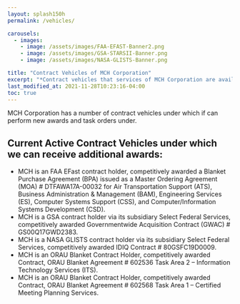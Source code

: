 ```yaml
---
layout: splash150h
permalink: /vehicles/

carousels:
  - images: 
    - image: /assets/images/FAA-EFAST-Banner2.png
    - image: /assets/images/GSA-STARSII-Banner.png  
    - image: /assets/images/NASA-GLISTS-Banner.png 

title: "Contract Vehicles of MCH Corporation"
excerpt: "*Contract vehicles that services of MCH Corporation are available through."
last_modified_at: 2021-11-28T10:23:16-04:00
toc: true
---
```


MCH Corporation has a number of contract vehicles under which if can perform new awards and task orders under.

## Current Active Contract Vehicles under which we can receive additional awards:

- MCH is an FAA EFast contract holder, competitively awarded a Blanket Purchase Agreement (BPA) issued as a Master Ordering Agreement (MOA) # DTFAWA17A-00032 for Air Transportation Support (ATS), Business Administration & Management (BAM), Engineering Services (ES), Computer Systems Support (CSS), and Computer/Information Systems Development (CSD).
- MCH is a GSA contract holder via its subsidiary Select Federal Services, competitively awarded Governmentwide Acquisition Contract (GWAC) # GS00Q17GWD2383.
- MCH is a NASA GLISTS contract holder via its subsidiary Select Federal Services, competitively awarded IDIQ Contract # 80GSFC19D0009.
- MCH is an ORAU Blanket Contract Holder, competitively awarded Contract, ORAU Blanket Agreement # 602536 Task Area 2 – Information Technology Services (ITS).
- MCH is an ORAU Blanket Contract Holder, competitively awarded Contract, ORAU Blanket Agreement # 602568 Task Area 1 – Certified Meeting Planning Services.

